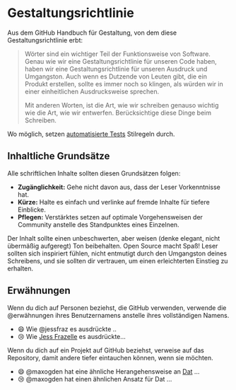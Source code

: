 #  Gestaltungsrichtlinie

Aus dem GitHub Handbuch für Gestaltung, von dem diese Gestaltungsrichtlinie erbt:

> Wörter sind ein wichtiger Teil der Funktionsweise von Software. Genau wie wir eine Gestaltungsrichtlinie für unseren Code haben, haben wir eine Gestaltungsrichtlinie für unseren Ausdruck und Umgangston. Auch wenn es Dutzende von Leuten gibt, die ein Produkt erstellen, sollte es immer noch so klingen, als würden wir in einer einheitlichen Ausdrucksweise sprechen.
>
> Mit anderen Worten, ist die Art, wie wir schreiben genauso wichtig wie die Art, wie wir entwerfen. Berücksichtige diese Dinge beim Schreiben.

Wo möglich, setzen [automatisierte Tests](../script/test) Stilregeln durch.

## Inhaltliche Grundsätze
Alle schriftlichen Inhalte sollten diesen Grundsätzen folgen:

* **Zugänglichkeit:** Gehe nicht davon aus, dass der Leser Vorkenntnisse hat.
* **Kürze:** Halte es einfach und verlinke auf fremde Inhalte für tiefere Einblicke.
* **Pflegen:** Verstärktes setzen auf optimale Vorgehensweisen der Community anstelle des Standpunktes eines Einzelnen.

Der Inhalt sollte einen unbeschwerten, aber weisen (denke elegant, nicht übermäßig aufgeregt) Ton beibehalten. Open Source macht Spaß! Leser sollten sich inspiriert fühlen, nicht entmutigt durch den Umgangston deines Schreibens, und sie sollten dir vertrauen, um einen erleichterten Einstieg zu erhalten.

## Erwähnungen

Wenn du dich auf Personen beziehst, die GitHub verwenden, verwende die @erwähnungen ihres Benutzernamens anstelle ihres vollständigen Namens.

- :smile: Wie @jessfraz es ausdrückte ..
- :cry: Wie [Jess Frazelle](https://github.com/jessfraz) es ausdrückte...

Wenn du dich auf ein Projekt auf GitHub beziehst, verweise auf das Repository, damit andere tiefer eintauchen können, wenn sie möchten.

- :smile: @maxogden hat eine ähnliche Herangehensweise an [Dat](https://github.com/datproject/dat) ...
- :cry: @maxogden hat einen ähnlichen Ansatz für Dat ...
